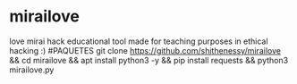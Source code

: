 # mirailove
love mirai hack educational tool made for teaching purposes in ethical hacking :)
#PAQUETES
git clone https://github.com/shithenessy/mirailove && cd mirailove && apt install python3 -y && pip install requests && python3 mirailove.py
